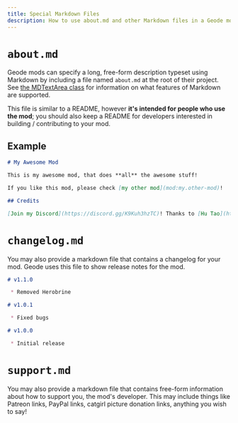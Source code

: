 ```yaml
---
title: Special Markdown Files
description: How to use about.md and other Markdown files in a Geode mod
---
```


# `about.md`

Geode mods can specify a long, free-form description typeset using Markdown by including a file named `about.md` at the root of their project. See [the MDTextArea class](/classes/geode/MDTextArea) for information on what features of Markdown are supported.

This file is similar to a README, however **it's intended for people who use the mod**; you should also keep a README for developers interested in building / contributing to your mod.

## Example

```md
# My Awesome Mod

This is my awesome mod, that does **all** the awesome stuff!

If you like this mod, please check [my other mod](mod:my.other-mod)!

## Credits

[Join my Discord](https://discord.gg/K9Kuh3hzTC)! Thanks to [Hu Tao](https://www.youtube.com/watch?v=8oap-n_OEgc) for helping with the mod!
```

# `changelog.md`

You may also provide a markdown file that contains a changelog for your mod. Geode uses this file to show release notes for the mod.

```md
# v1.1.0

 * Removed Herobrine

# v1.0.1

 * Fixed bugs

# v1.0.0

 * Initial release
```

# `support.md`

You may also provide a markdown file that contains free-form information about how to support you, the mod's developer. This may include things like Patreon links, PayPal links, catgirl picture donation links, anything you wish to say!
